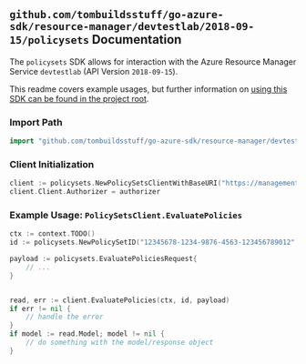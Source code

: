 
## `github.com/tombuildsstuff/go-azure-sdk/resource-manager/devtestlab/2018-09-15/policysets` Documentation

The `policysets` SDK allows for interaction with the Azure Resource Manager Service `devtestlab` (API Version `2018-09-15`).

This readme covers example usages, but further information on [using this SDK can be found in the project root](https://github.com/tombuildsstuff/go-azure-sdk/tree/main/docs).

### Import Path

```go
import "github.com/tombuildsstuff/go-azure-sdk/resource-manager/devtestlab/2018-09-15/policysets"
```


### Client Initialization

```go
client := policysets.NewPolicySetsClientWithBaseURI("https://management.azure.com")
client.Client.Authorizer = authorizer
```


### Example Usage: `PolicySetsClient.EvaluatePolicies`

```go
ctx := context.TODO()
id := policysets.NewPolicySetID("12345678-1234-9876-4563-123456789012", "example-resource-group", "labValue", "policySetValue")

payload := policysets.EvaluatePoliciesRequest{
	// ...
}


read, err := client.EvaluatePolicies(ctx, id, payload)
if err != nil {
	// handle the error
}
if model := read.Model; model != nil {
	// do something with the model/response object
}
```

